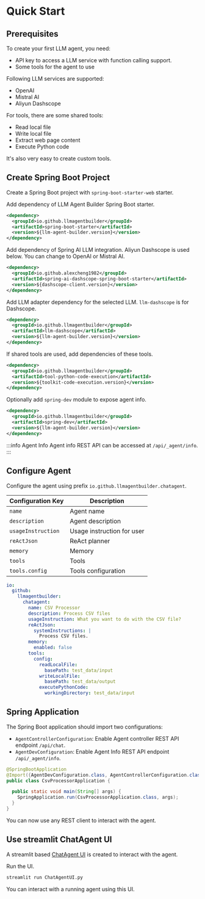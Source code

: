 # Quick Start

## Prerequisites

To create your first LLM agent, you need:

- API key to access a LLM service with function calling support.
- Some tools for the agent to use

Following LLM services are supported:

- OpenAI
- Mistral AI
- Aliyun Dashscope

For tools, there are some shared tools:

- Read local file
- Write local file
- Extract web page content
- Execute Python code

It's also very easy to create custom tools.

## Create Spring Boot Project

Create a Spring Boot project with `spring-boot-starter-web` starter.

Add dependency of LLM Agent Builder Spring Boot starter.

```xml
<dependency>
  <groupId>io.github.llmagentbuilder</groupId>
  <artifactId>spring-boot-starter</artifactId>
  <version>${llm-agent-builder.version}</version>
</dependency>
```

Add dependency of Spring AI LLM integration. Aliyun Dashscope is used below. You can change to OpenAI or Mistral AI.

```xml
<dependency>
  <groupId>io.github.alexcheng1982</groupId>
  <artifactId>spring-ai-dashscope-spring-boot-starter</artifactId>
  <version>${dashscope-client.version}</version>
</dependency>
```

Add LLM adapter dependency for the selected LLM. `llm-dashscope` is for Dashscope.

```xml
<dependency>
  <groupId>io.github.llmagentbuilder</groupId>
  <artifactId>llm-dashscope</artifactId>
  <version>${llm-agent-builder.version}</version>
</dependency>
```

If shared tools are used, add dependencies of these tools.

```xml
<dependency>
  <groupId>io.github.llmagentbuilder</groupId>
  <artifactId>tool-python-code-execution</artifactId>
  <version>${toolkit-code-execution.version}</version>
</dependency>
```

Optionally add `spring-dev` module to expose agent info.

```xml
<dependency>
  <groupId>io.github.llmagentbuilder</groupId>
  <artifactId>spring-dev</artifactId>
  <version>${llm-agent-builder.version}</version>
</dependency>
```

:::info Agent Info
Agent info REST API can be accessed at `/api/_agent/info`.
:::

## Configure Agent

Configure the agent using prefix `io.github.llmagentbuilder.chatagent`.

| Configuration Key  | Description                |
| ------------------ | -------------------------- |
| `name`             | Agent name                 |
| `description`      | Agent description          |
| `usageInstruction` | Usage instruction for user |
| `reActJson`        | ReAct planner              |
| `memory`           | Memory                     |
| `tools`            | Tools                      |
| `tools.config`     | Tools configuration        |

```yaml
io:
  github:
    llmagentbuilder:
      chatagent:
        name: CSV Processor
        description: Process CSV files
        usageInstruction: What you want to do with the CSV file?
        reActJson:
          systemInstructions: |
            Process CSV files.
        memory:
          enabled: false
        tools:
          config:
            readLocalFile:
              basePath: test_data/input
            writeLocalFile:
              basePath: test_data/output
            executePythonCode:
              workingDirectory: test_data/input
```

## Spring Application

The Spring Boot application should import two configurations:

- `AgentControllerConfiguration`: Enable Agent controller REST API endpoint `/api/chat`.
- `AgentDevConfiguration`: Enable Agent Info REST API endpoint `/api/_agent/info`.

```java
@SpringBootApplication
@Import({AgentDevConfiguration.class, AgentControllerConfiguration.class})
public class CsvProcessorApplication {

  public static void main(String[] args) {
    SpringApplication.run(CsvProcessorApplication.class, args);
  }
}
```

You can now use any REST client to interact with the agent.

## Use streamlit ChatAgent UI

A streamlit based [ChatAgent UI](https://github.com/LLMAgentBuilder/llm-agent-builder/tree/main/chat-agent-ui) is created to interact with the agent.

Run the UI.

```sh
streamlit run ChatAgentUI.py
```

You can interact with a running agent using this UI.
